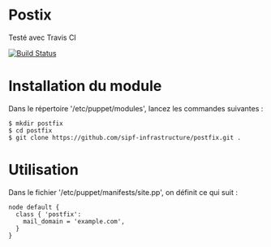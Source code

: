 # Postix

Testé avec Travis CI

[![Build Status](https://travis-ci.org/sipf-infrastructure/postfix.png?branch=master)](https://travis-ci.org/sipf-infrastructure/postfix)

# Installation du module

Dans le répertoire '/etc/puppet/modules', lancez les commandes suivantes :

```
$ mkdir postfix
$ cd postfix
$ git clone https://github.com/sipf-infrastructure/postfix.git .

```

# Utilisation

Dans le fichier '/etc/puppet/manifests/site.pp', on définit ce qui suit :
```
node default {
  class { 'postfix':
    mail_domain = 'example.com',
  }
}
```

